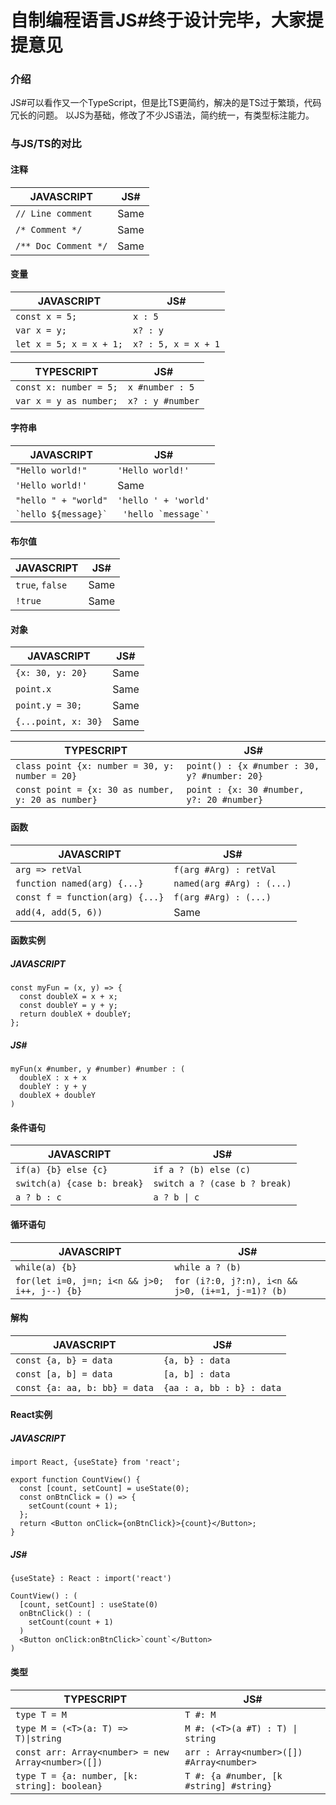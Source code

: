 # 自制编程语言JS#终于设计完毕，大家提提意见
### 介绍
JS#可以看作又一个TypeScript，但是比TS更简约，解决的是TS过于繁琐，代码冗长的问题。
以JS为基础，修改了不少JS语法，简约统一，有类型标注能力。

### 与JS/TS的对比

#### 注释
|  JAVASCRIPT   | JS#  |
|  ----  | ----  |
| `// Line comment`  | Same |
| `/* Comment */`  | Same |
| `/** Doc Comment */`  | Same |

#### 变量
|  JAVASCRIPT   | JS#  |
|  ----  | ----  |
| `const x = 5;`  | `x : 5` |
| `var x = y;`  | `x? : y` |
| `let x = 5; x = x + 1;`  | `x? : 5, x = x + 1` |

|  TYPESCRIPT   | JS#  |
|  ----  | ----  |
| `const x: number = 5;`  | `x #number : 5` |
| `var x = y as number;`  | `x? : y #number` |

#### 字符串
|  JAVASCRIPT   | JS#  |
|  ----  | ----  |
| `"Hello world!"`  | `'Hello world!'` |
| `'Hello world!'`  | Same |
| `"hello " + "world"`  | `'hello ' + 'world'` |
| ``` `hello ${message}` ```  | ``` 'hello `message`'``` |

#### 布尔值
|  JAVASCRIPT   | JS#  |
|  ----  | ----  |
| `true`, `false`  | Same |
| `!true`  | Same |

#### 对象
|  JAVASCRIPT   | JS#  |
|  ----  | ----  
| `{x: 30, y: 20}`  | Same |
| `point.x`  | Same |
| `point.y = 30;`  | Same |
| `{...point, x: 30}`  | Same |

|  TYPESCRIPT   | JS#  |
|  ----  | ----  |
| `class point {x: number = 30, y: number = 20}`  | `point() : {x #number : 30, y? #number: 20}` |
| `const point = {x: 30 as number, y: 20 as number}`  | `point : {x: 30 #number, y?: 20 #number}` |

#### 函数
|  JAVASCRIPT   | JS#  |
|  ----  | ----  |
| `arg => retVal`  | `f(arg #Arg) : retVal` |
| `function named(arg) {...}`  | `named(arg #Arg) : (...)` |
| `const f = function(arg) {...}`  | `f(arg #Arg) : (...)` |
| `add(4, add(5, 6))`  | Same |

#### 函数实例
##### JAVASCRIPT
```
const myFun = (x, y) => {
  const doubleX = x + x;
  const doubleY = y + y;
  return doubleX + doubleY;
};
```
##### JS#
```
myFun(x #number, y #number) #number : (
  doubleX : x + x
  doubleY : y + y
  doubleX + doubleY
)
```

#### 条件语句
|  JAVASCRIPT   | JS#  |
|  ----  | ----  |
| `if(a) {b} else {c}`  | `if a ? (b) else (c)` |
| `switch(a) {case b: break}`  | `switch a ? (case b ? break)` |
| `a ? b : c`  | `a ? b \| c` |

#### 循环语句

|  JAVASCRIPT   | JS#  |
|  ----  | ----  |
| `while(a) {b}`  | `while a ? (b)` |
| `for(let i=0, j=n; i<n && j>0; i++, j--) {b}`  | `for (i?:0, j?:n), i<n && j>0, (i+=1, j-=1)? (b)` |

#### 解构
|  JAVASCRIPT   | JS#  |
|  ----  | ----  |
| `const {a, b} = data`  | `{a, b} : data` |
| `const [a, b] = data`  | `[a, b] : data` |
| `const {a: aa, b: bb} = data`  | `{aa : a, bb : b} : data` |

#### React实例
##### JAVASCRIPT
```
import React, {useState} from 'react';

export function CountView() {
  const [count, setCount] = useState(0);
  const onBtnClick = () => {
    setCount(count + 1);
  };
  return <Button onClick={onBtnClick}>{count}</Button>;
}
```
##### JS#
```
{useState} : React : import('react')

CountView() : (
  [count, setCount] : useState(0)
  onBtnClick() : (
    setCount(count + 1)
  )
  <Button onClick:onBtnClick>`count`</Button>
)
```

#### 类型
|  TYPESCRIPT   | JS#  |
|  ----  | ----  |
| `type T = M`  | `T #: M` |
| `type M = (<T>(a: T) => T)\|string`  | `M #: (<T>(a #T) : T) \| string` |
| `const arr: Array<number> = new Array<number>([])`  | `arr : Array<number>([]) #Array<number>` |
| `type T = {a: number, [k: string]: boolean}`  | `T #: {a #number, [k #string] #string}` |